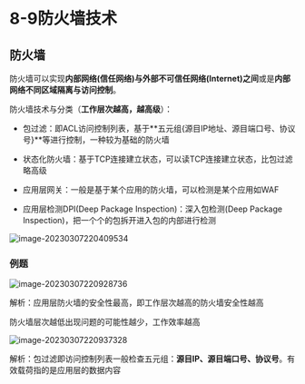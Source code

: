 # 8-9防火墙技术

## 防火墙

防火墙可以实现**内部网络(信任网络)与外部不可信任网络(Internet)之间**或是**内部网络不同区域隔离与访问控制**。

防火墙技术与分类（**工作层次越高，越高级**）：

- 包过滤：即ACL访问控制列表，基于**五元组{源目IP地址、源目端口号、协议号}**等进行控制，一种较为基础的防火墙

- 状态化防火墙：基于TCP连接建立状态，可以读TCP连接建立状态，比包过滤略高级

- 应用层网关：一般是基于某个应用的防火墙，可以检测是某个应用如WAF

- 应用层检测DPI(Deep Package Inspection)：深入包检测(Deep Package Inspection)，把一个个的包拆开进入包的内部进行检测

![image-20230307220409534](https://img.yatjay.top/md/image-20230307220409534.png)

### 例题

![image-20230307220928736](https://img.yatjay.top/md/image-20230307220928736.png)

解析：应用层防火墙的安全性最高，即工作层次越高的防火墙安全性越高

防火墙层次越低出现问题的可能性越少，工作效率越高

![image-20230307220937328](https://img.yatjay.top/md/image-20230307220937328.png)

解析：包过滤即访问控制列表一般检查五元组：**源目IP、源目端口号、协议号**。有效载荷指的是应用层的数据内容